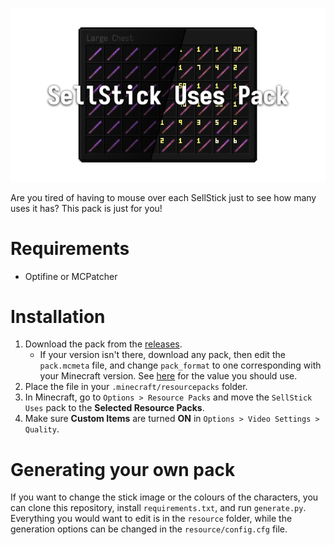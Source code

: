 <p align="center">
  <img src="uses.png" alt="SellStick Uses Pack"/>
</p>

Are you tired of having to mouse over each SellStick just to see how many uses it has? This pack is just for you!

# Requirements
- Optifine or MCPatcher

# Installation
1. Download the pack from the [releases](https://github.com/aembur/sellstick-uses-pack/releases).
	- If your version isn't there, download any pack, then edit the `pack.mcmeta` file, and change `pack_format` to one corresponding with your Minecraft version. See [here](https://minecraft.fandom.com/wiki/Pack_format) for the value you should use.
2. Place the file in your `.minecraft/resourcepacks` folder.
3. In Minecraft, go to `Options > Resource Packs` and move the `SellStick Uses` pack to the **Selected Resource Packs**.
4. Make sure **Custom Items** are turned **ON** in `Options > Video Settings > Quality`.

# Generating your own pack
If you want to change the stick image or the colours of the characters, you can clone this repository, install `requirements.txt`, and run `generate.py`. Everything you would want to edit is in the `resource` folder, while the generation options can be changed in the `resource/config.cfg` file.